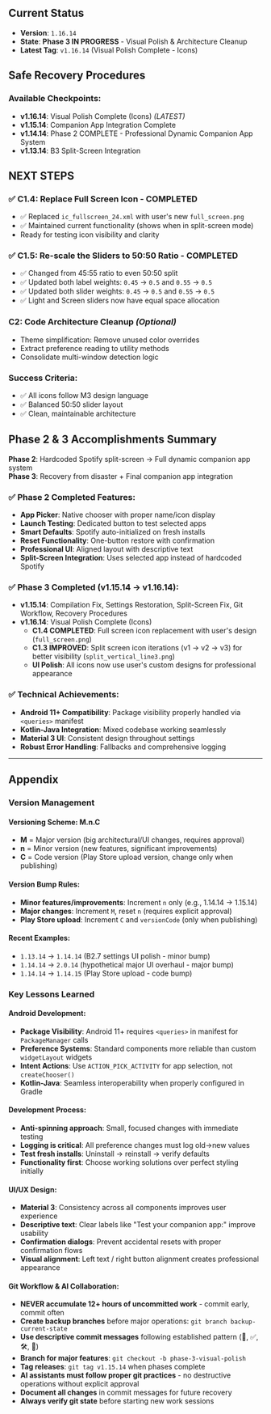 ## Current Status

- **Version**: `1.16.14` 
- **State**: **Phase 3 IN PROGRESS** - Visual Polish & Architecture Cleanup
- **Latest Tag**: `v1.16.14` (Visual Polish Complete - Icons)

## Safe Recovery Procedures

### **Available Checkpoints:**
- **v1.16.14**: Visual Polish Complete (Icons) *(LATEST)*
- **v1.15.14**: Companion App Integration Complete
- **v1.14.14**: Phase 2 COMPLETE - Professional Dynamic Companion App System
- **v1.13.14**: B3 Split-Screen Integration

## NEXT STEPS

### ✅ **C1.4: Replace Full Screen Icon** - COMPLETED
- ✅ Replaced `ic_fullscreen_24.xml` with user's new `full_screen.png` 
- ✅ Maintained current functionality (shows when in split-screen mode)
- Ready for testing icon visibility and clarity

### ✅ **C1.5: Re-scale the Sliders to 50:50 Ratio** - COMPLETED
- ✅ Changed from 45:55 ratio to even 50:50 split
- ✅ Updated both label weights: `0.45` → `0.5` and `0.55` → `0.5`
- ✅ Updated both slider weights: `0.45` → `0.5` and `0.55` → `0.5`
- ✅ Light and Screen sliders now have equal space allocation

### **C2: Code Architecture Cleanup** *(Optional)*
- Theme simplification: Remove unused color overrides
- Extract preference reading to utility methods  
- Consolidate multi-window detection logic

### **Success Criteria:**
- ✅ All icons follow M3 design language
- ✅ Balanced 50:50 slider layout  
- ✅ Clean, maintainable architecture

## Phase 2 & 3 Accomplishments Summary

**Phase 2**: Hardcoded Spotify split-screen → Full dynamic companion app system  
**Phase 3**: Recovery from disaster + Final companion app integration

### ✅ **Phase 2 Completed Features:**
- **App Picker**: Native chooser with proper name/icon display  
- **Launch Testing**: Dedicated button to test selected apps
- **Smart Defaults**: Spotify auto-initialized on fresh installs
- **Reset Functionality**: One-button restore with confirmation
- **Professional UI**: Aligned layout with descriptive text
- **Split-Screen Integration**: Uses selected app instead of hardcoded Spotify

### ✅ **Phase 3 Completed (v1.15.14 → v1.16.14):**
- **v1.15.14**: Compilation Fix, Settings Restoration, Split-Screen Fix, Git Workflow, Recovery Procedures
- **v1.16.14**: Visual Polish Complete (Icons)
  - **C1.4 COMPLETED**: Full screen icon replacement with user's design (`full_screen.png`)
  - **C1.3 IMPROVED**: Split screen icon iterations (v1 → v2 → v3) for better visibility (`split_vertical_line3.png`)
  - **UI Polish**: All icons now use user's custom designs for professional appearance

### ✅ **Technical Achievements:**
- **Android 11+ Compatibility**: Package visibility properly handled via `<queries>` manifest
- **Kotlin-Java Integration**: Mixed codebase working seamlessly  
- **Material 3 UI**: Consistent design throughout settings
- **Robust Error Handling**: Fallbacks and comprehensive logging


---

## Appendix

### **Version Management**

#### **Versioning Scheme: M.n.C**
- **M** = Major version (big architectural/UI changes, requires approval)
- **n** = Minor version (new features, significant improvements)  
- **C** = Code version (Play Store upload version, change only when publishing)

#### **Version Bump Rules:**
- **Minor features/improvements**: Increment `n` only (e.g., 1.14.14 → 1.15.14)
- **Major changes**: Increment `M`, reset `n` (requires explicit approval)
- **Play Store upload**: Increment `C` and `versionCode` (only when publishing)

#### **Recent Examples:**
- `1.13.14` → `1.14.14` (B2.7 settings UI polish - minor bump)
- `1.14.14` → `2.0.14` (hypothetical major UI overhaul - major bump)
- `1.14.14` → `1.14.15` (Play Store upload - code bump)

### **Key Lessons Learned**

#### **Android Development:**
- **Package Visibility**: Android 11+ requires `<queries>` in manifest for `PackageManager` calls
- **Preference Systems**: Standard components more reliable than custom `widgetLayout` widgets
- **Intent Actions**: Use `ACTION_PICK_ACTIVITY` for app selection, not `createChooser()` 
- **Kotlin-Java**: Seamless interoperability when properly configured in Gradle

#### **Development Process:**
- **Anti-spinning approach**: Small, focused changes with immediate testing
- **Logging is critical**: All preference changes must log old→new values
- **Test fresh installs**: Uninstall → reinstall → verify defaults
- **Functionality first**: Choose working solutions over perfect styling initially

#### **UI/UX Design:**
- **Material 3**: Consistency across all components improves user experience
- **Descriptive text**: Clear labels like "Test your companion app:" improve usability  
- **Confirmation dialogs**: Prevent accidental resets with proper confirmation flows
- **Visual alignment**: Left text / right button alignment creates professional appearance

#### **Git Workflow & AI Collaboration:**
- **NEVER accumulate 12+ hours of uncommitted work** - commit early, commit often
- **Create backup branches** before major operations: `git branch backup-current-state`
- **Use descriptive commit messages** following established pattern (🎯, ✅, 🛠️, 🐛)
- **Branch for major features**: `git checkout -b phase-3-visual-polish`
- **Tag releases**: `git tag v1.15.14` when phases complete
- **AI assistants must follow proper git practices** - no destructive operations without explicit approval
- **Document all changes** in commit messages for future recovery
- **Always verify git state** before starting new work sessions


